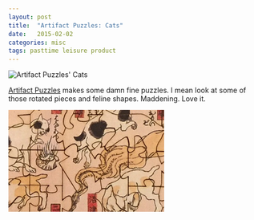 ```yaml
---
layout: post
title:  "Artifact Puzzles: Cats"
date:   2015-02-02
categories: misc 
tags: pasttime leisure product
---
```


![Artifact Puzzles' Cats](http://ecx.images-amazon.com/images/I/51tVKXC0tvL.jpg)  

[Artifact Puzzles](http://www.artifactpuzzles.com/Artifact-Puzzles-Cats-Wooden-Jigsaw-Puzzle/M/B002WXHLNC.htm) makes some damn fine puzzles.  I mean look at some of
those rotated pieces and feline shapes.  Maddening.  Love it.

![Artifact Puzzles' Cats Detail](/assets/Artifact%20Puzzles%20Chinese%20Cats.png)
